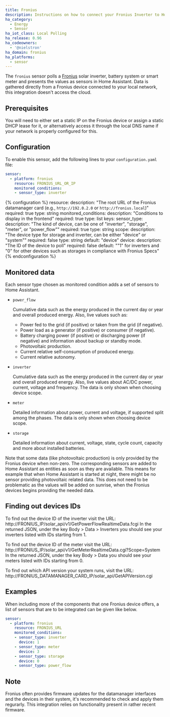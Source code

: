 ```yaml
---
title: Fronius
description: Instructions on how to connect your Fronius Inverter to Home Assistant.
ha_category:
  - Energy
  - Sensor
ha_iot_class: Local Polling
ha_release: 0.96
ha_codeowners:
  - '@nielstron'
ha_domain: fronius
ha_platforms:
  - sensor
---
```


The `fronius` sensor polls a [Fronius](https://www.fronius.com/) solar inverter, battery system or smart meter and presents the values as sensors in Home Assistant. Data is gathered directly from a Fronius device connected to your local network, this integration doesn't access the cloud. 

## Prerequisites

You will need to either set a static IP on the Fronius device or assign a static DHCP lease for it, or alternatively access it through the local DNS name if your network is properly configured for this.

## Configuration

To enable this sensor, add the following lines to your `configuration.yaml` file:

```yaml
sensor:
  - platform: fronius
    resource: FRONIUS_URL_OR_IP
    monitored_conditions:
    - sensor_type: inverter
```

{% configuration %}
resource:
  description: "The root URL of the Fronius datamanager card (e.g., `http://192.0.2.0` or `http://fronius.local`)"
  required: true
  type: string
monitored_conditions:
  description: "Conditions to display in the frontend"
  required: true
  type: list
  keys:
    sensor_type:
      description: "The kind of device, can be one of \"inverter\", \"storage\", \"meter\", or \"power_flow\""
      required: true
      type: string
    scope:
      description: "The device type for storage and inverter, can be either \"device\" or \"system\""
      required: false
      type: string
      default: "device"
    device:
      description: "The ID of the device to poll"
      required: false
      default: "\"1\" for inverters and \"0\" for other devices such as storages in compliance with Fronius Specs"
{% endconfiguration %}

## Monitored data

Each sensor type chosen as monitored condition adds a set of sensors to Home Assistant.

- `power_flow`

    Cumulative data such as the energy produced in the current day or year and overall produced energy.
    Also, live values such as:
    
    - Power fed to the grid (if positive) or taken from the grid (if negative).
    - Power load as a generator (if positive) or consumer (if negative).
    - Battery charging power (if positive) or discharging power (if negative) and information about backup or standby mode.
    - Photovoltaic production.
    - Current relative self-consumption of produced energy.
    - Current relative autonomy.

- `inverter`

    Cumulative data such as the energy produced in the current day or year and overall produced energy.
    Also, live values about AC/DC power, current, voltage and frequency.
    The data is only shown when choosing device scope.

- `meter`

    Detailed information about power, current and voltage, if supported split among the phases.
    The data is only shown when choosing device scope.
    
- `storage`

    Detailed information about current, voltage, state, cycle count, capacity and more about installed batteries.

Note that some data (like photovoltaic production) is only provided by the Fronius device when non-zero.
The corresponding sensors are added to Home Assistant as entities as soon as they are available.
This means for example that when Home Assistant is started at night,
there might be no sensor providing photovoltaic related data.
This does not need to be problematic as the values will be added on sunrise,
when the Fronius devices begins providing the needed data.

## Finding out devices IDs

To find out the device ID of the inverter visit the URL:
http://FRONIUS_IP/solar_api/v1/GetPowerFlowRealtimeData.fcgi
In the returned JSON, under the key Body > Data > Inverters you should see your inverters listed with IDs starting from 1.

To find out the device ID of the meter visit the URL:
http://FRONIUS_IP/solar_api/v1/GetMeterRealtimeData.cgi?Scope=System
In the returned JSON, under the key Body > Data you should see your meters listed with IDs starting from 0.

To find out which API version your system runs, visit the URL:
http://FRONIUS_DATAMANAGER_CARD_IP/solar_api/GetAPIVersion.cgi

## Examples

When including more of the components that one Fronius device offers, 
a list of sensors that are to be integrated can be given like below.

```yaml
sensor:
  - platform: fronius
    resource: FRONIUS_URL
    monitored_conditions:
    - sensor_type: inverter
      device: 1
    - sensor_type: meter
      device: 3
    - sensor_type: storage
      device: 0
    - sensor_type: power_flow
```

## Note

Fronius often provides firmware updates for the datamanager interfaces and the devices in their system, it's recommended to check and apply them regurarly. This integration relies on functionality present in rather recent firmware.
